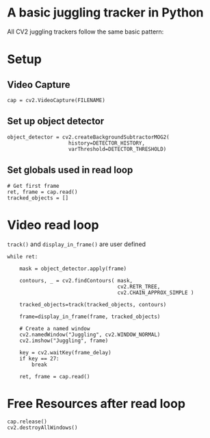 # A basic juggling tracker in Python

All CV2 juggling trackers follow the same basic pattern:

# Setup

## Video Capture

~~~ {#video_capture .python .numberLines}
cap = cv2.VideoCapture(FILENAME)
~~~

## Set up object detector

~~~ {#object_detector .python .numberLines startFrom="2"}
object_detector = cv2.createBackgroundSubtractorMOG2(
                    history=DETECTOR_HISTORY,
                    varThreshold=DETECTOR_THRESHOLD)
~~~

## Set globals used in read loop

~~~ {#read_loop_prep .python .numberLines startFrom="5"}
# Get first frame
ret, frame = cap.read()
tracked_objects = []
~~~

# Video read loop

`track()` and `display_in_frame()` are user defined

~~~ {#read_loop .python .numberLines startFrom="8"}
while ret:

    mask = object_detector.apply(frame)

    contours, _ = cv2.findContours( mask,
                                    cv2.RETR_TREE,
                                    cv2.CHAIN_APPROX_SIMPLE )

    tracked_objects=track(tracked_objects, contours)

    frame=display_in_frame(frame, tracked_objects)

    # Create a named window
    cv2.namedWindow("Juggling", cv2.WINDOW_NORMAL)
    cv2.imshow("Juggling", frame)

    key = cv2.waitKey(frame_delay)
    if key == 27:
        break

    ret, frame = cap.read()
~~~

# Free Resources after read loop

~~~ {#post_loop .python .numberLines startFrom="29"}
cap.release()
cv2.destroyAllWindows()
~~~

